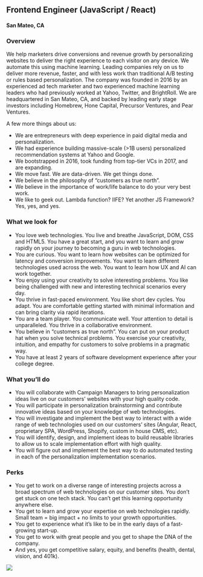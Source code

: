 ## Frontend Engineer (JavaScript / React)
#### San Mateo, CA

### Overview
We help marketers drive conversions and revenue growth by personalizing websites to deliver the right experience to each visitor on any device. We automate this using machine learning. Leading companies rely on us to deliver more revenue, faster, and with less work than traditional A/B testing or rules based personalization.
The company was founded in 2016 by an experienced ad tech marketer and two experienced machine learning leaders who had previously worked at Yahoo, Twitter, and BrightRoll. We are headquartered in San Mateo, CA, and backed by leading early stage investors including Homebrew, Hone Capital, Precursor Ventures, and Pear Ventures.

A few more things about us:

+	We are entrepreneurs with deep experience in paid digital media and personalization.
+	We had experience building massive-scale (>1B users) personalized recommendation systems at Yahoo and Google.
+	We bootstrapped in 2016, took funding from top-tier VCs in 2017, and are expanding.
+	We move fast. We are data-driven. We get things done.
+	We believe in the philosophy of “customers as true north”.
+	We believe in the importance of work/life balance to do your very best work.
+	We like to geek out. Lambda function? IIFE? Yet another JS Framework?  Yes, yes, and yes.

### What we look for
+	You love web technologies. You live and breathe JavaScript, DOM, CSS and HTML5. You have a great start, and you want to learn and grow rapidly on your journey to becoming a guru in web technologies.
+	You are curious. You want to learn how websites can be optimized for latency and conversion improvements. You want to learn different technologies used across the web. You want to learn how UX and AI can work together.
+	You enjoy using your creativity to solve interesting problems. You like being challenged with new and interesting technical scenarios every day.
+	You thrive in fast-paced environment.  You like short dev cycles.  You adapt.  You are comfortable getting started with minimal information and can bring clarity via rapid iterations.
+	You are a team player. You communicate well. Your attention to detail is unparalleled. You thrive in a collaborative environment.
+	You believe in “customers as true north”.  You can put on your product hat when you solve technical problems.  You exercise your creativity, intuition, and empathy for customers to solve problems in a pragmatic way.
+	You have at least 2 years of software development experience after your college degree.

### What you’ll do
+	You will collaborate with Campaign Managers to bring personalization ideas live on our customers’ websites with your high quality code.
+	You will participate in personalization brainstorming and contribute innovative ideas based on your knowledge of web technologies.
+	You will investigate and implement the best way to interact with a wide range of web technologies used on our customers’ sites (Angular, React, proprietary SPA, WordPress, Shopify, custom in house CMS, etc).
+	You will identify, design, and implement ideas to build reusable libraries to allow us to scale implementation effort with high quality.
+	You will figure out and implement the best way to do automated testing in each of the personalization implementation scenarios.

### Perks
+	You get to work on a diverse range of interesting projects across a broad spectrum of web technologies on our customer sites. You don’t get stuck on one tech stack. You can’t get this learning opportunity anywhere else.
+	You get to learn and grow your expertise on web technologies rapidly. Small team = big impact + no limits to your growth opportunities.
+	You get to experience what it’s like to be in the early days of a fast-growing start-up.
+	You get to work with great people and you get to shape the DNA of the company.
+	And yes, you get competitive salary, equity, and benefits (health, dental, vision, and 401k).


[<img src='https://dabuttonfactory.com/button.png?t=Learn+More&f=Calibri-Bold&ts=24&tc=fff&hp=20&vp=8&c=5&bgt=unicolored&bgc=29aafe'>](https://letsrockit.co/jobs/sw50zwxsaw1pemu-customer-success-frontend-engineer-javascript-node-js-react)
